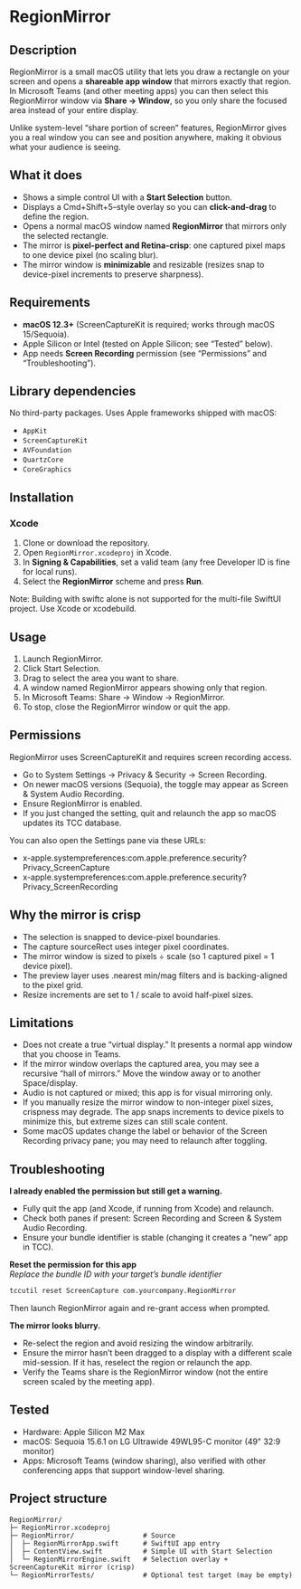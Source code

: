 # RegionMirror

## Description
RegionMirror is a small macOS utility that lets you draw a rectangle on your screen and opens a **shareable app window** that mirrors exactly that region. In Microsoft Teams (and other meeting apps) you can then select this RegionMirror window via **Share → Window**, so you only share the focused area instead of your entire display.

Unlike system-level “share portion of screen” features, RegionMirror gives you a real window you can see and position anywhere, making it obvious what your audience is seeing.

## What it does
- Shows a simple control UI with a **Start Selection** button.
- Displays a Cmd+Shift+5–style overlay so you can **click-and-drag** to define the region.
- Opens a normal macOS window named **RegionMirror** that mirrors only the selected rectangle.
- The mirror is **pixel-perfect and Retina-crisp**: one captured pixel maps to one device pixel (no scaling blur).
- The mirror window is **minimizable** and resizable (resizes snap to device-pixel increments to preserve sharpness).

## Requirements
- **macOS 12.3+** (ScreenCaptureKit is required; works through macOS 15/Sequoia).
- Apple Silicon or Intel (tested on Apple Silicon; see “Tested” below).
- App needs **Screen Recording** permission (see “Permissions” and “Troubleshooting”).

## Library dependencies
No third-party packages. Uses Apple frameworks shipped with macOS:
- `AppKit`
- `ScreenCaptureKit`
- `AVFoundation`
- `QuartzCore`
- `CoreGraphics`

## Installation

### Xcode
1. Clone or download the repository.
2. Open `RegionMirror.xcodeproj` in Xcode.
3. In **Signing & Capabilities**, set a valid team (any free Developer ID is fine for local runs).
4. Select the **RegionMirror** scheme and press **Run**.


Note: Building with swiftc alone is not supported for the multi-file SwiftUI project. Use Xcode or xcodebuild.

## Usage
1. Launch RegionMirror.
2. Click Start Selection.
3. Drag to select the area you want to share.
4. A window named RegionMirror appears showing only that region.
5. In Microsoft Teams: Share → Window → RegionMirror.
6. To stop, close the RegionMirror window or quit the app.

## Permissions
RegionMirror uses ScreenCaptureKit and requires screen recording access.
- Go to System Settings → Privacy & Security → Screen Recording.
- On newer macOS versions (Sequoia), the toggle may appear as Screen & System Audio Recording.
- Ensure RegionMirror is enabled.
- If you just changed the setting, quit and relaunch the app so macOS updates its TCC database.

You can also open the Settings pane via these URLs:
- x-apple.systempreferences:com.apple.preference.security?Privacy_ScreenCapture
- x-apple.systempreferences:com.apple.preference.security?Privacy_ScreenRecording

## Why the mirror is crisp
- The selection is snapped to device-pixel boundaries.
- The capture sourceRect uses integer pixel coordinates.
- The mirror window is sized to pixels ÷ scale (so 1 captured pixel = 1 device pixel).
- The preview layer uses .nearest min/mag filters and is backing-aligned to the pixel grid.
- Resize increments are set to 1 / scale to avoid half-pixel sizes.

## Limitations
- Does not create a true “virtual display.” It presents a normal app window that you choose in Teams.
- If the mirror window overlaps the captured area, you may see a recursive “hall of mirrors.” Move the window away or to another Space/display.
- Audio is not captured or mixed; this app is for visual mirroring only.
- If you manually resize the mirror window to non-integer pixel sizes, crispness may degrade. The app snaps increments to device pixels to minimize this, but extreme sizes can still scale content.
- Some macOS updates change the label or behavior of the Screen Recording privacy pane; you may need to relaunch after toggling.

## Troubleshooting

**I already enabled the permission but still get a warning.**
- Fully quit the app (and Xcode, if running from Xcode) and relaunch.
- Check both panes if present: Screen Recording and Screen & System Audio Recording.
- Ensure your bundle identifier is stable (changing it creates a “new” app in TCC).

**Reset the permission for this app**  
_Replace the bundle ID with your target’s bundle identifier_
```bash
tccutil reset ScreenCapture com.yourcompany.RegionMirror
```
Then launch RegionMirror again and re-grant access when prompted.

**The mirror looks blurry.**
- Re-select the region and avoid resizing the window arbitrarily.
- Ensure the mirror hasn’t been dragged to a display with a different scale mid-session. If it has, reselect the region or relaunch the app.
- Verify the Teams share is the RegionMirror window (not the entire screen scaled by the meeting app).

## Tested
- Hardware: Apple Silicon M2 Max
- macOS: Sequoia 15.6.1 on LG Ultrawide 49WL95-C monitor (49" 32:9 monitor)
- Apps: Microsoft Teams (window sharing), also verified with other conferencing apps that support window-level sharing.

## Project structure
```plaintext
RegionMirror/
├─ RegionMirror.xcodeproj
├─ RegionMirror/                 # Source
│  ├─ RegionMirrorApp.swift      # SwiftUI app entry
│  ├─ ContentView.swift          # Simple UI with Start Selection
│  └─ RegionMirrorEngine.swift   # Selection overlay + ScreenCaptureKit mirror (crisp)
└─ RegionMirrorTests/            # Optional test target (may be empty)
```
